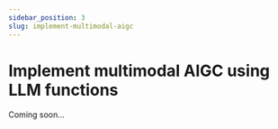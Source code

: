 ```yaml
---
sidebar_position: 3
slug: implement-multimodal-aigc
---
```


# Implement multimodal AIGC using LLM functions

Coming soon...
